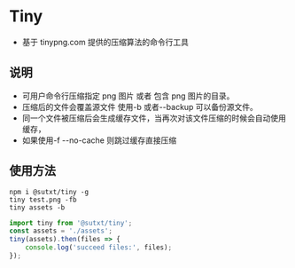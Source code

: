 # Tiny

-   基于 tinypng.com 提供的压缩算法的命令行工具

## 说明

-   可用户命令行压缩指定 png 图片 或者 包含 png 图片的目录。
-   压缩后的文件会覆盖源文件 使用-b 或者--backup 可以备份源文件。
-   同一个文件被压缩后会生成缓存文件，当再次对该文件压缩的时候会自动使用缓存，
-   如果使用-f --no-cache 则跳过缓存直接压缩

## 使用方法

```shell
npm i @sutxt/tiny -g
tiny test.png -fb
tiny assets -b
```

```ts
import tiny from '@sutxt/tiny';
const assets = './assets';
tiny(assets).then(files => {
    console.log('succeed files:', files);
});
```
